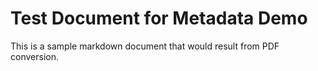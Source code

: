 # Test Document for Metadata Demo

This is a sample markdown document that would result from PDF conversion.
